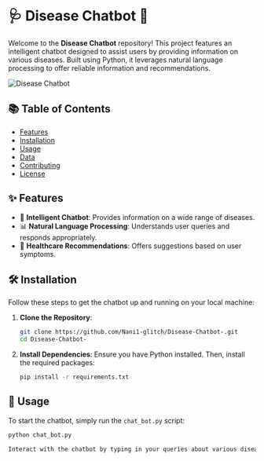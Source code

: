 # 🩺 Disease Chatbot 🤖

Welcome to the **Disease Chatbot** repository! This project features an intelligent chatbot designed to assist users by providing information on various diseases. Built using Python, it leverages natural language processing to offer reliable information and recommendations.

![Disease Chatbot](https://your-image-link.png)

## 📚 Table of Contents
- [Features](#features)
- [Installation](#installation)
- [Usage](#usage)
- [Data](#data)
- [Contributing](#contributing)
- [License](#license)

## ✨ Features
- 🤖 **Intelligent Chatbot**: Provides information on a wide range of diseases.
- 📊 **Natural Language Processing**: Understands user queries and responds appropriately.
- 🏥 **Healthcare Recommendations**: Offers suggestions based on user symptoms.

## 🛠️ Installation
Follow these steps to get the chatbot up and running on your local machine:

1. **Clone the Repository**:
    ```bash
    git clone https://github.com/Nani1-glitch/Disease-Chatbot-.git
    cd Disease-Chatbot-
    ```

2. **Install Dependencies**:
    Ensure you have Python installed. Then, install the required packages:
    ```bash
    pip install -r requirements.txt
    ```

## 🚀 Usage
To start the chatbot, simply run the `chat_bot.py` script:
```bash
python chat_bot.py

Interact with the chatbot by typing in your queries about various diseases.

